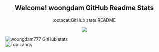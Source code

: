 <p align="center">
 <h2 align="center">Welcome! woongdam GitHub Readme Stats</h2>
 <p align="center">
   :octocat:GitHub stats README
 </p>
 <p align="center">
  <a href="https://hits.seeyoufarm.com">
   <img src="https://hits.seeyoufarm.com/api/count/incr/badge.svg?url=https%3A%2F%2Fgithub.com%2Fwoongdam777&count_bg=%23DB7A33&title_bg=%233B1B1B&icon=&icon_color=%23622424&title=visits&edge_flat=false"/>
  </a>
 </p>
</p>

![woongdam777 GitHub stats](https://github-readme-stats.vercel.app/api?username=woongdam777&show_icons=true&theme=transparent)
<br>
![Top Langs](https://github-readme-stats.vercel.app/api/top-langs/?username=woongdam777&layout=compact)


<!--
**woongdam777/woongdam777** is a ✨ _special_ ✨ repository because its `README.md` (this file) appears on your GitHub profile.

Here are some ideas to get you started:

- 🔭 I’m currently working on ...
- 🌱 I’m currently learning ...
- 👯 I’m looking to collaborate on ...
- 🤔 I’m looking for help with ...
- 💬 Ask me about ...
- 📫 How to reach me: ...
- 😄 Pronouns: ...
- ⚡ Fun fact: ...
-->

